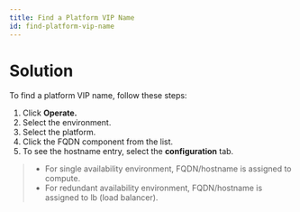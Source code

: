 ```yaml
---
title: Find a Platform VIP Name
id: find-platform-vip-name
---
```


#  Solution

To find a platform VIP name, follow these steps:

1. Click **Operate.**
2. Select the environment.
3. Select the platform.
4. Click the FQDN component from the list.
5. To see the hostname entry, select the **configuration** tab.

> * For single availability environment, FQDN/hostname is assigned to compute.
> * For redundant availability environment, FQDN/hostname is assigned to lb (load balancer).

